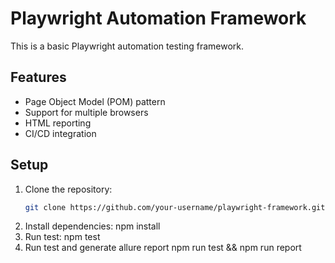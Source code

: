 # Playwright Automation Framework

This is a basic Playwright automation testing framework.

## Features
- Page Object Model (POM) pattern
- Support for multiple browsers
- HTML reporting
- CI/CD integration

## Setup
1. Clone the repository:
   ```bash
   git clone https://github.com/your-username/playwright-framework.git
2. Install dependencies:
   npm install
3. Run test:
   npm test
4. Run test and generate allure report
   npm run test && npm run report

